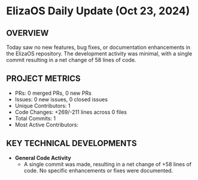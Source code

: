 # ElizaOS Daily Update (Oct 23, 2024)

## OVERVIEW 
Today saw no new features, bug fixes, or documentation enhancements in the ElizaOS repository. The development activity was minimal, with a single commit resulting in a net change of 58 lines of code.

## PROJECT METRICS
- PRs: 0 merged PRs, 0 new PRs
- Issues: 0 new issues, 0 closed issues
- Unique Contributors: 1
- Code Changes: +269/-211 lines across 0 files
- Total Commits: 1
- Most Active Contributors: 

## KEY TECHNICAL DEVELOPMENTS
- **General Code Activity**
  - A single commit was made, resulting in a net change of +58 lines of code. No specific enhancements or fixes were documented.